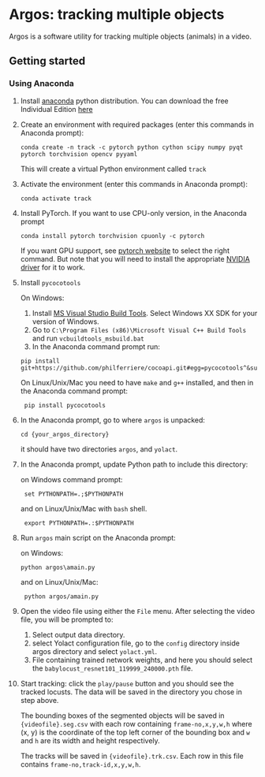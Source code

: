 # Argos: tracking multiple objects
Argos is a software utility for tracking multiple objects (animals) in a video.

## Getting started
### Using Anaconda
1. Install [anaconda](https://www.anaconda.com/) python distribution. You can download the free Individual Edition [here](https://www.anaconda.com/products/individual#Downloads)
2. Create an environment with required packages (enter this commands in Anaconda prompt):
    ```commandline
    conda create -n track -c pytorch python cython scipy numpy pyqt pytorch torchvision opencv pyyaml
    ```
    This will create a virtual Python environment called `track`
3. Activate the environment (enter this commands in Anaconda prompt):
    ```commandline
    conda activate track
    ```
4. Install PyTorch. If you want to use CPU-only version, in the Anaconda prompt
    ```commandline
    conda install pytorch torchvision cpuonly -c pytorch
    ```
   If you want GPU support, see [pytorch website](https://pytorch.org/get-started/locally/) to select the right command. But note that you will need to install the appropriate [NVIDIA driver](https://www.nvidia.com/Download/index.aspx) for it to work.  
5. Install `pycocotools`

    On Windows:
     1. Install [MS Visual Studio Build Tools](https://go.microsoft.com/fwlink/?LinkId=691126). Select Windows XX SDK for your version of Windows.
     2. Go to `C:\Program Files (x86)\Microsoft Visual C++ Build Tools` and run `vcbuildtools_msbuild.bat`
     3. In the Anaconda command prompt run:
    ```commandline
    pip install git+https://github.com/philferriere/cocoapi.git#egg=pycocotools^&subdirectory=PythonAPI
    ```
   On Linux/Unix/Mac you need to have `make` and `g++` installed, and then in the Anaconda command prompt:
   ```commandline
    pip install pycocotools
    ```    
   
6. In the Anaconda prompt, go to where `argos` is unpacked:
    ```commandline
    cd {your_argos_directory}
    ```
    it should have two directories `argos`, and `yolact`.
7. In the Anaconda prompt, update Python path to include this directory:

    on Windows command prompt:
   ```commandline
    set PYTHONPATH=.;$PYTHONPATH
   ```
   and on Linux/Unix/Mac with `bash` shell.
   ```commandline
    export PYTHONPATH=.:$PYTHONPATH
   ```
   
8. Run `argos` main script on the Anaconda prompt:

    on Windows: 
    ```commandline
    python argos\amain.py
   ```
   and on Linux/Unix/Mac:
   ```commandline
    python argos/amain.py
   ```
 9. Open the video file using either the `File` menu. After selecting the video file, you will be prompted to:
    1. Select output data directory. 
    2. select Yolact configuration file, go to the `config` directory inside argos directory and select `yolact.yml`.
    3. File containing trained network weights, and here you should select the `babylocust_resnet101_119999_240000.pth` file.
    
 10. Start tracking: click the `play/pause` button and you should see the tracked locusts. The data will be saved in the directory you chose in step above. 
 
     The bounding boxes of the segmented objects will be saved in `{videofile}.seg.csv` with each row containing `frame-no,x,y,w,h` where (x, y) is the coordinate of the top left corner of the bounding box and `w` and `h` are its width and height respectively. 
     
     The tracks will be saved in `{videofile}.trk.csv`. Each row in this file contains `frame-no,track-id,x,y,w,h`. 